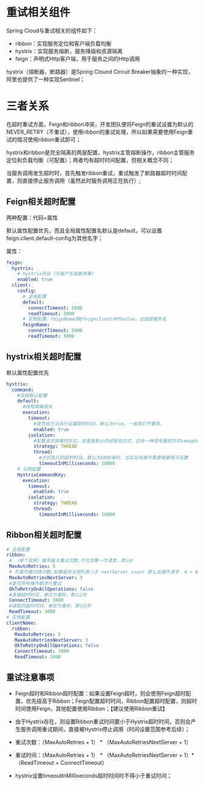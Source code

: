 # 重试相关组件

Spring Cloud与重试相关的组件如下：
- ribbon：实现服务定位和客户端负载均衡
- hystrix：实现服务熔断，服务降级和资源隔离
- feign：声明式Http客户端，用于服务之间的Http调用

hystrix（熔断器，断路器）是Spring Clound Circuit Breaker抽象的一种实现，阿里也提供了一种实现Sentinel；

# 三者关系

在超时重试方面，Feign和ribbon冲突，开发团队便将Feign的重试设置为默认的NEVER_RETRY（不重试），使用ribbon的重试处理，所以如果需要使用Feign重试的情况使用ribbon重试即可；

hystrix和ribbon是完全隔离的两层配置，hystrix主管熔断操作，ribbon主管服务定位和负载均衡（可配置）；两者均有超时时间配置，但相关概念不同；

当服务调用发生超时时，首先触发ribbon重试，重试触发了断路器超时时间配置，则直接停止服务调用（虽然此时服务调用正在执行）;

## Feign相关超时配置

两种配置：代码+属性

默认属性配置优先，而且全局属性配置名默认是default，可以设置feign.client.default-config为其他名字；

属性：
~~~yml
feign:
  hystrix:
    # hystrix开启（可能产生熔断效果）
    enabled: true
  client:
    config:
      # 全局配置
      default:
        connectTimeout: 5000
        readTimeout: 5000  
      # 实例配置，feignName即@feignclient中的value，也就是服务名
      feignName:
        connectTimeout: 5000
        readTimeout: 5000
~~~

## hystrix相关超时配置

默认属性配置优先

~~~yml
hystrix:
  command:
    #全局默认配置
    default:
      #线程隔离相关
      execution:
        timeout:
          #是否给方法执行设置超时时间，默认为true。一般我们不要改。
          enabled: true
        isolation:
          #配置请求隔离的方式，这里是默认的线程池方式。还有一种信号量的方式semaphore。
          strategy: THREAD
          thread:
            #方式执行的超时时间，默认为1000毫秒，在实际场景中需要根据情况设置
            timeoutInMilliseconds: 10000
    # 实例配置
    HystrixCommandKey:
      execution:
        timeout:
          enabled: true
        isolation:
          strategy: THREAD
          thread:
            timeoutInMilliseconds: 10000
~~~

## Ribbon相关超时配置

~~~yml
# 全局配置
ribbon:
 # （单个实例）服务最大重试次数,不包含第一次请求，默认0
 MaxAutoRetries: 5
 # 负载均衡切换次数,如果服务注册列表小于 nextServer count 那么会循环请求  A > B >　A，默认1
 MaxAutoRetriesNextServer: 3
 #是否所有操作都进行重试
 OkToRetryOnAllOperations: false
 #连接超时时间，单位为毫秒，默认2秒
 ConnectTimeout: 3000
 #读取的超时时间，单位为毫秒，默认5秒
 ReadTimeout: 3000
# 实例配置
clientName:
  ribbon:
   MaxAutoRetries: 5
   MaxAutoRetriesNextServer: 3
   OkToRetryOnAllOperations: false
   ConnectTimeout: 3000
   ReadTimeout: 3000
~~~

## 重试注意事项

- Feign超时和Ribbon超时配置：如果设置Feign超时，则会使用Feign超时配置，优先级高于Ribbon；Feign配置超时时间，Ribbon配置超时配置，则超时时间使用Feign，其他配置使用Ribbon；【建议使用Ribbon重试】

- 由于Hystrix存在，则设置Ribbon重试时间要小于Hystrix超时时间，否则会产生服务调用重试期间，直接被Hystrix停止调用（时间设置范围参考后续）；

- 重试次数：（MaxAutoRetries + 1） * （MaxAutoRetriesNextServer + 1）

- 重试时间：（MaxAutoRetries + 1） * （MaxAutoRetriesNextServer + 1）* （ReadTimeout + ConnectTimeout）

- hystrix设置timeoutInMilliseconds超时时间时不得小于重试时间；

